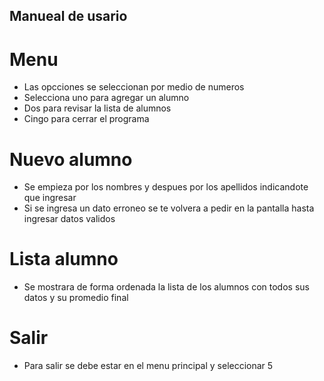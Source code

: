 ## Manueal de usario

# Menu
  * Las opcciones se seleccionan por medio de numeros 
  * Selecciona uno para agregar un alumno
  * Dos para revisar la lista de alumnos
  * Cingo para cerrar el programa
  
# Nuevo alumno
  * Se empieza por los nombres y despues por los apellidos indicandote que ingresar
  * Si se ingresa un dato erroneo se te volvera a pedir en la pantalla hasta ingresar datos validos
  
# Lista alumno
  * Se mostrara de forma ordenada la lista de los alumnos con todos sus datos y su promedio final
  
# Salir
  * Para salir se debe estar en el menu principal y seleccionar 5
  
